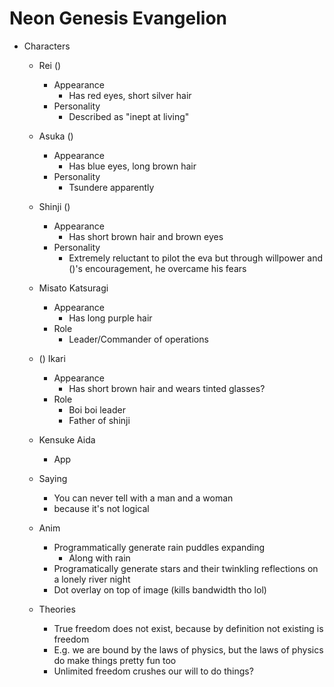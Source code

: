 # Neon Genesis Evangelion

- Characters
  - Rei ()
    - Appearance
      - Has red eyes, short silver hair
    - Personality
      - Described as "inept at living"
  - Asuka ()
    - Appearance
      - Has blue eyes, long brown hair
    - Personality
      - Tsundere apparently
  - Shinji ()
    - Appearance
      - Has short brown hair and brown eyes
    - Personality
      - Extremely reluctant to pilot the eva but through willpower and ()'s encouragement, he overcame his fears
  - Misato Katsuragi
    - Appearance
      - Has long purple hair
    - Role
      - Leader/Commander of operations
  - () Ikari 
    - Appearance
      - Has short brown hair and wears tinted glasses?
    - Role
      - Boi boi leader
      - Father of shinji
  - Kensuke Aida
    - App

  - Saying
    - You can never tell with a man and a woman
    - because it's not logical
  
  - Anim
    - Programmatically generate rain puddles expanding
      - Along with rain
    - Programatically generate stars and their twinkling reflections on a lonely river night
    - Dot overlay on top of image (kills bandwidth tho lol)

  - Theories
    - True freedom does not exist, because by definition not existing is freedom
    - E.g. we are bound by the laws of physics, but the laws of physics do make things pretty fun too
    - Unlimited freedom crushes our will to do things?

